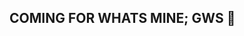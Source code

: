 ## COMING FOR WHATS MINE; GWS 👋

<!--
**FIREWATER777/ANONYMOUS/FIREWATER** is a ✨ _special_ ✨ repository because its `README.md` (this file) appears on your GitHub profile, Atlantis General build. 

Here are some ideas to get you started:

- 🔭 I’m currently working on ... Developing/Screenplay
- 🌱 I’m currently learning ... Metadata/Development/Business
- 👯 I’m looking to collaborate on ... ANYTHINGC
- 🤔 I’m looking for help with ...AI prebuilds and the process
- 💬 Ask me about ... Anything PC related, C+ weak spot
- 📫 How to reach me: ... You know
- 😄 Pronouns: ... HE/MAN/THE MAN 
- ⚡⚡️ Fun fact: ... I once thought my avatar was a b@@@@@ 🤣
-->
